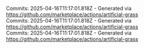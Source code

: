 Commits: 2025-04-16T11:17:01.818Z - Generated via https://github.com/marketplace/actions/artificial-grass
<br>
Commits: 2025-04-16T11:17:01.818Z - Generated via https://github.com/marketplace/actions/artificial-grass
<br>
Commits: 2025-04-16T11:17:01.818Z - Generated via https://github.com/marketplace/actions/artificial-grass
<br>
